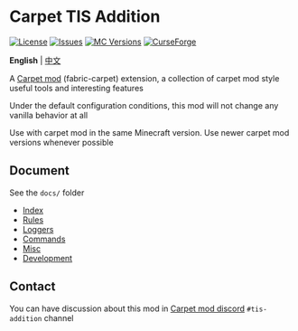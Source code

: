 # Carpet TIS Addition

[![License](https://img.shields.io/github/license/TISUnion/Carpet-TIS-Addition.svg)](http://www.gnu.org/licenses/lgpl-3.0.html)
[![Issues](https://img.shields.io/github/issues/TISUnion/Carpet-TIS-Addition.svg)](https://github.com/TISUnion/Carpet-TIS-Addition/issues)
[![MC Versions](http://cf.way2muchnoise.eu/versions/For%20MC_carpet-tis-addition_all.svg)](https://www.curseforge.com/minecraft/mc-mods/carpet-tis-addition)
[![CurseForge](http://cf.way2muchnoise.eu/full_carpet-tis-addition_downloads.svg)](https://www.curseforge.com/minecraft/mc-mods/carpet-tis-addition)

**English** | [中文](README_CN.md)

A [Carpet mod](https://github.com/gnembon/fabric-carpet) (fabric-carpet) extension, a collection of carpet mod style useful tools and interesting features

Under the default configuration conditions, this mod will not change any vanilla behavior at all

Use with carpet mod in the same Minecraft version. Use newer carpet mod versions whenever possible

## Document

See the `docs/` folder

- [Index](docs/readme.md)
- [Rules](docs/rules.md)
- [Loggers](docs/loggers.md)
- [Commands](docs/commands.md)
- [Misc](docs/commands.md)
- [Development](docs/development.md)

## Contact

You can have discussion about this mod in [Carpet mod discord](https://discord.gg/gn99m4QRY4) `#tis-addition` channel
